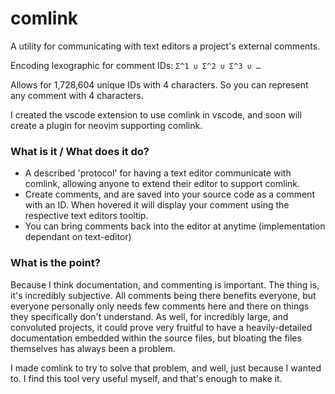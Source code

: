 # comlink
A utility for communicating with text editors a project's external comments.

Encoding lexographic for comment IDs: `Σ^1 ∪ Σ^2 ∪ Σ^3 ∪ …`

Allows for 1,728,604 unique IDs with 4 characters. So you can represent any comment with 4 characters.

I created the vscode extension to use comlink in vscode, and soon will create a plugin for neovim supporting comlink.

### What is it / What does it do?
 - A described 'protocol' for having a text editor communicate with comlink, allowing anyone to extend their editor to support comlink.
 - Create comments, and are saved into your source code as a comment with an ID. When hovered it will display your comment using the respective text editors tooltip.
 - You can bring comments back into the editor at anytime (implementation dependant on text-editor)

### What is the point?

Because I think documentation, and commenting is important. The thing is, it's incredibly subjective. All comments being there benefits everyone, but everyone personally only needs few comments here and there on things they specifically don't understand.
As well, for incredibly large, and convoluted projects, it could prove very fruitful to have a heavily-detailed documentation embedded within the source files, but bloating the files themselves has always been a problem.

I made comlink to try to solve that problem, and well, just because I wanted to. I find this tool very useful myself, and that's enough to make it.